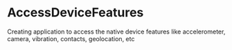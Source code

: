 AccessDeviceFeatures
====================

Creating application to access the native device features like accelerometer, camera, vibration, contacts, geolocation, etc
